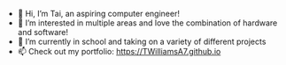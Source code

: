 - 👋 Hi, I’m Tai, an aspiring computer engineer!
- 👀 I’m interested in multiple areas and love the combination of hardware and software!
- 🌱 I’m currently in school and taking on a variety of different projects
- 📫 Check out my portfolio: https://TWilliamsA7.github.io

<!---
TWilliamsA7/TWilliamsA7 is a ✨ special ✨ repository because its `README.md` (this file) appears on your GitHub profile.
You can click the Preview link to take a look at your changes.
--->
